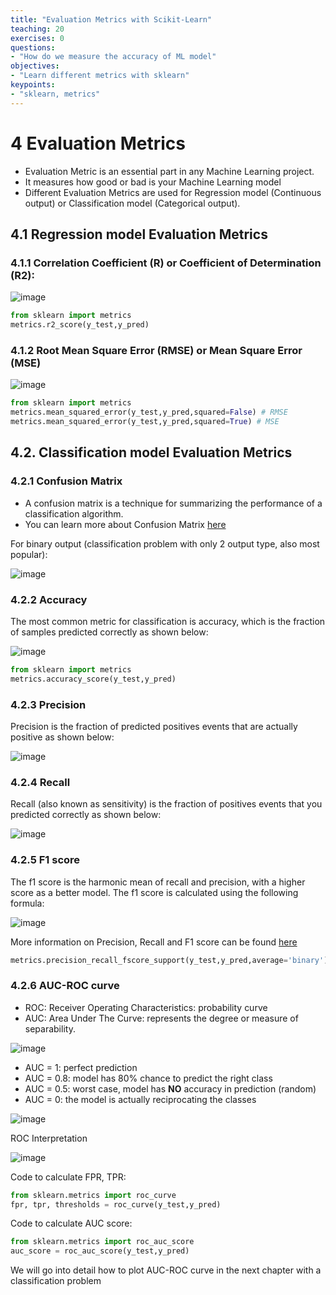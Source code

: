 ```yaml
---
title: "Evaluation Metrics with Scikit-Learn"
teaching: 20
exercises: 0
questions:
- "How do we measure the accuracy of ML model"
objectives:
- "Learn different metrics with sklearn"
keypoints:
- "sklearn, metrics"
---
```


# 4 Evaluation Metrics

- Evaluation Metric is an essential part in any Machine Learning project.
- It measures how good or bad is your Machine Learning model
- Different Evaluation Metrics are used for Regression model (Continuous output) or Classification model (Categorical output).

## 4.1 Regression model Evaluation Metrics

### 4.1.1 Correlation Coefficient (R) or Coefficient of Determination (R2):

![image](https://user-images.githubusercontent.com/43855029/120700259-72274900-c47f-11eb-8959-a4bbe4eafccc.png)

```python
from sklearn import metrics
metrics.r2_score(y_test,y_pred)
```

### 4.1.2 Root Mean Square Error (RMSE) or Mean Square Error (MSE)

![image](https://user-images.githubusercontent.com/43855029/120700533-c5010080-c47f-11eb-8050-b1cd8c63746e.png)

```python
from sklearn import metrics
metrics.mean_squared_error(y_test,y_pred,squared=False) # RMSE
metrics.mean_squared_error(y_test,y_pred,squared=True) # MSE
```

## 4.2. Classification model Evaluation Metrics

### 4.2.1 Confusion Matrix
- A confusion matrix is a technique for summarizing the performance of a classification algorithm.
- You can learn more about Confusion Matrix [here](https://www.analyticsvidhya.com/blog/2020/04/confusion-matrix-machine-learning/)

For binary output (classification problem with only 2 output type, also most popular):

![image](https://user-images.githubusercontent.com/43855029/120687356-efe35880-c46f-11eb-950f-5feef237a4c1.png)

### 4.2.2 Accuracy

The most common metric for classification is accuracy, which is the fraction of samples predicted correctly as shown below:

![image](https://user-images.githubusercontent.com/43855029/120700619-dea24800-c47f-11eb-81c4-df090cad93da.png)

```python
from sklearn import metrics
metrics.accuracy_score(y_test,y_pred)
```

### 4.2.3 Precision 

Precision is the fraction of predicted positives events that are actually positive as shown below:

![image](https://user-images.githubusercontent.com/43855029/120700808-1c9f6c00-c480-11eb-9ec8-597d02a76a94.png)

### 4.2.4 Recall

Recall (also known as sensitivity) is the fraction of positives events that you predicted correctly as shown below:

![image](https://user-images.githubusercontent.com/43855029/120700754-07c2d880-c480-11eb-81e1-7c7926452346.png)


### 4.2.5 F1 score

The f1 score is the harmonic mean of recall and precision, with a higher score as a better model. The f1 score is calculated using the following formula:

![image](https://user-images.githubusercontent.com/43855029/120701061-6ee08d00-c480-11eb-9ab1-71d905e6a491.png)

More information on Precision, Recall and F1 score can be found [here](https://scikit-learn.org/stable/modules/generated/sklearn.metrics.precision_recall_fscore_support.html)

```python
metrics.precision_recall_fscore_support(y_test,y_pred,average='binary')
```

### 4.2.6 AUC-ROC curve
- ROC: Receiver Operating Characteristics:  probability curve
- AUC: Area Under The Curve: represents the degree or measure of separability.
 
![image](https://user-images.githubusercontent.com/43855029/120698991-ccbfa580-c47d-11eb-9f11-6e2acb00d46d.png)

  - AUC = 1:   perfect prediction
  - AUC = 0.8: model has 80% chance to predict the right class
  - AUC = 0.5: worst case, model has **NO** accuracy in prediction (random)
  - AUC = 0:   the model is actually reciprocating the classes
  
![image](https://user-images.githubusercontent.com/43855029/120699552-84ed4e00-c47e-11eb-8089-54158439ad6f.png)

ROC Interpretation

![image](https://user-images.githubusercontent.com/43855029/133898061-2c7f5da6-c41b-41af-8a81-b65fef3c3184.png)

Code to calculate FPR, TPR:

```python
from sklearn.metrics import roc_curve
fpr, tpr, thresholds = roc_curve(y_test,y_pred)
```

Code to calculate AUC score:

```python
from sklearn.metrics import roc_auc_score
auc_score = roc_auc_score(y_test,y_pred)
```

We will go into detail how to plot AUC-ROC curve in the next chapter with a classification problem
